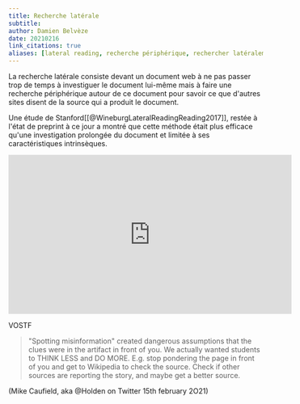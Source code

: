 ```yaml
---
title: Recherche latérale
subtitle:
author: Damien Belvèze
date: 20210216
link_citations: true
aliases: [lateral reading, recherche périphérique, rechercher latéralement]
---
```


La recherche latérale consiste devant un document web à ne pas passer trop de temps à investiguer le document lui-même mais à faire une recherche périphérique autour de ce document pour savoir ce que d'autres sites disent de la source qui a produit le document. 

Une étude de Stanford[[@WineburgLateralReadingReading2017]], restée à l'état de preprint à ce jour a montré que cette méthode était plus efficace qu'une investigation prolongée du document et limitée à ses caractéristiques intrinsèques. 

<p>
<iframe width="560" height="315" src="https://www.youtube.com/embed/SHNprb2hgzU" frameborder="0" allow="accelerometer; autoplay; clipboard-write; encrypted-media; gyroscope; picture-in-picture" allowfullscreen></iframe>
</p>

VOSTF 

>"Spotting misinformation" created dangerous assumptions that the clues were in the artifact in front of you.
>We actually wanted students to THINK LESS and DO MORE. E.g. stop pondering the page in front of you and get to Wikipedia to check the source. Check if other sources are reporting the story, and maybe get a better source.

(Mike Caufield, aka @Holden on Twitter 15th february 2O21)